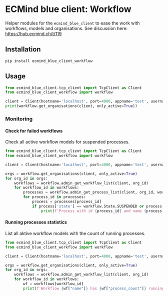 # ECMind blue client: Workflow

Helper modules for the `ecmind_blue_client` to ease the work with workflows, models and organisations. See discussion here: https://hub.ecmind.ch/t/119

## Installation

`pip install ecmind_blue_client_workflow`


## Usage

```python
from ecmind_blue_client.tcp_client import TcpClient as Client
from ecmind_blue_client_workflow import workflow

client = Client(hostname='localhost', port=4000, appname='test', username='root', password='optimal')
print(workflow.get_organisations(client, only_active=True))
```

### Monitoring

#### Check for failed workflows

Check all active workflow models for suspended processes.

```python
from ecmind_blue_client.tcp_client import TcpClient as Client
from ecmind_blue_client_workflow import workflow

client = Client(hostname='localhost', port=4000, appname='test', username='root', password='optimal')

orgs = workflow.get_organisations(client, only_active=True)
for org_id in orgs:
    workflows = workflow.admin_get_workflow_list(client, org_id)
    for workflow_id in workflows:
        processes = workflow.admin_get_process_list(client, org_id, workflow_id=workflow_id)
        for process_id in processes:
            process = processes[process_id]
            if process['state'] == workflow.State.SUSPENDED or process['state'] == workflow.State.SYSSUSPENDED:
                print(f'Process with id {process_id} and name {process["name"]} is suspended')
```

#### Running processes statistics

List all aktive workflow models with the count of running processes. 

```python
from ecmind_blue_client.tcp_client import TcpClient as Client
from ecmind_blue_client_workflow import workflow

client = Client(hostname='localhost', port=4000, appname='test', username='root', password='optimal')

orgs = workflow.get_organisations(client, only_active=True)
for org_id in orgs:
    workflows = workflow.admin_get_workflow_list(client, org_id)
    for workflow_id in workflows:
        wf = workflows[workflow_id]
        print(f'Workflow {wf["name"]} has {wf["process_count"]} running processes')
```